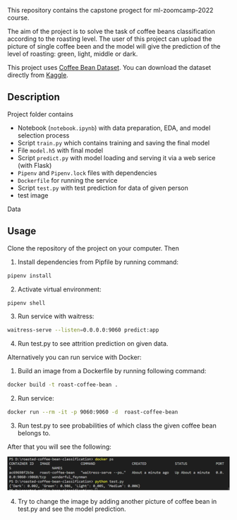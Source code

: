 This repository contains the capstone progect for ml-zoomcamp-2022 course.

The aim of the project is to solve the task of coffee beans classification according to the roasting level. The user of this project can upload the picture of single coffee been and the model will give the prediction of the level of roasting: green, light, middle or dark.

This project uses [Coffee Bean Dataset](https://www.kaggle.com/datasets/gpiosenka/coffee-bean-dataset-resized-224-x-224). You can download the dataset directly from [Kaggle](https://www.kaggle.com/datasets/gpiosenka/coffee-bean-dataset-resized-224-x-224).


## Description

Project folder contains

* Notebook (`notebook.ipynb`) with data preparation, EDA, and model selection process
* Script `train.py` which contains  training and saving the final model
* File `model.h5` with final model
* Script `predict.py` with model loading and serving it via a web serice (with Flask)
* `Pipenv` and `Pipenv.lock` files with dependencies
* `Dockerfile` for running the service
* Script `test.py` with test prediction for data of given person 
* test image

Data 

## Usage

Clone the repository of the project on your computer. Then

1. Install dependencies from Pipfile by running command:
```sh
pipenv install
```
2. Activate virtual environment:
```sh
pipenv shell
```
3. Run service with waitress:
```sh
waitress-serve --listen=0.0.0.0:9060 predict:app
```

4. Run test.py to see attrition prediction on given data.

Alternatively you can run service with Docker:
1. Build an image from a Dockerfile by running following command:
```sh
docker build -t roast-coffee-bean .
```
2. Run service:
```sh
docker run --rm -it -p 9060:9060 -d  roast-coffee-bean
```
3. Run test.py to see probabilities of which class the given coffee bean belongs to.

After that you will see the following:

![Result_image](https://github.com/tanyashagova/roasted-coffee-been-classification/blob/main/screenshot.png)

4. Try to change the image by adding another picture of coffee bean in test.py and see the model prediction.